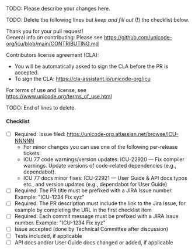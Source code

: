 TODO: Please describe your changes here.

TODO: Delete the following lines but _keep and fill out_ (!) the checklist below.

Thank you for your pull request!\
General info on contributing: Please see https://github.com/unicode-org/icu/blob/main/CONTRIBUTING.md

Contributors license agreement (CLA):
- You will be automatically asked to sign the CLA before the PR is accepted.
- To sign the CLA: https://cla-assistant.io/unicode-org/icu

For terms of use and license, see https://www.unicode.org/terms_of_use.html

TODO: End of lines to delete.

#### Checklist
- [ ] Required: Issue filed: https://unicode-org.atlassian.net/browse/ICU-NNNNN
  - For minor changes you can use one of the following per-release tickets:
  - ICU 77 code warnings/version updates: ICU-22920 — Fix compiler warnings. Update versions of code-related dependencies (e.g., dependabot).
  - ICU 77 docs minor fixes: ICU-22921 — User Guide & API docs typos etc., and version updates (e.g., dependabot for User Guide)
- [ ] Required: The PR title must be prefixed with a JIRA Issue number. Example: "ICU-1234 Fix xyz"
- [ ] Required: The PR description must include the link to the Jira Issue, for example by completing the URL in the first checklist item
- [ ] Required: Each commit message must be prefixed with a JIRA Issue number. Example: "ICU-1234 Fix xyz"
- [ ] Issue accepted (done by Technical Committee after discussion)
- [ ] Tests included, if applicable
- [ ] API docs and/or User Guide docs changed or added, if applicable
